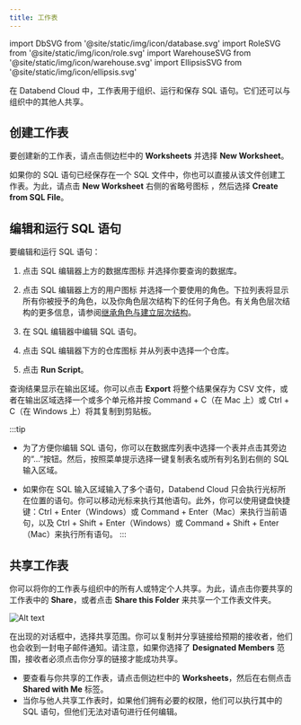 ```yaml
---
title: 工作表
---
```

import DbSVG from '@site/static/img/icon/database.svg'
import RoleSVG from '@site/static/img/icon/role.svg'
import WarehouseSVG from '@site/static/img/icon/warehouse.svg'
import EllipsisSVG from '@site/static/img/icon/ellipsis.svg'

在 Databend Cloud 中，工作表用于组织、运行和保存 SQL 语句。它们还可以与组织中的其他人共享。

## 创建工作表

要创建新的工作表，请点击侧边栏中的 **Worksheets** 并选择 **New Worksheet**。

如果你的 SQL 语句已经保存在一个 SQL 文件中，你也可以直接从该文件创建工作表。为此，请点击 **New Worksheet** 右侧的省略号图标 <EllipsisSVG/>，然后选择 **Create from SQL File**。

## 编辑和运行 SQL 语句

要编辑和运行 SQL 语句：

1. 点击 SQL 编辑器上方的数据库图标 <DbSVG/> 并选择你要查询的数据库。
2. 点击 SQL 编辑器上方的用户图标 <RoleSVG/> 并选择一个要使用的角色。下拉列表将显示所有你被授予的角色，以及你角色层次结构下的任何子角色。有关角色层次结构的更多信息，请参阅[继承角色与建立层次结构](/guides/security/access-control/roles#inheriting-roles--establishing-hierarchy)。

3. 在 SQL 编辑器中编辑 SQL 语句。
4. 点击 SQL 编辑器下方的仓库图标 <WarehouseSVG/> 并从列表中选择一个仓库。
4. 点击 **Run Script**。

查询结果显示在输出区域。你可以点击 **Export** 将整个结果保存为 CSV 文件，或者在输出区域选择一个或多个单元格并按 Command + C（在 Mac 上）或 Ctrl + C（在 Windows 上）将其复制到剪贴板。

:::tip
- 为了方便你编辑 SQL 语句，你可以在数据库列表中选择一个表并点击其旁边的“...”按钮。然后，按照菜单提示选择一键复制表名或所有列名到右侧的 SQL 输入区域。

- 如果你在 SQL 输入区域输入了多个语句，Databend Cloud 只会执行光标所在位置的语句。你可以移动光标来执行其他语句。此外，你可以使用键盘快捷键：Ctrl + Enter（Windows）或 Command + Enter（Mac）来执行当前语句，以及 Ctrl + Shift + Enter（Windows）或 Command + Shift + Enter（Mac）来执行所有语句。
:::

## 共享工作表

你可以将你的工作表与组织中的所有人或特定个人共享。为此，请点击你要共享的工作表中的 **Share**，或者点击 **Share this Folder** 来共享一个工作表文件夹。

![Alt text](@site/static/img/documents/worksheet/share.png)

在出现的对话框中，选择共享范围。你可以复制并分享链接给预期的接收者，他们也会收到一封电子邮件通知。请注意，如果你选择了 **Designated Members** 范围，接收者必须点击你分享的链接才能成功共享。

- 要查看与你共享的工作表，请点击侧边栏中的 **Worksheets**，然后在右侧点击 **Shared with Me** 标签。
- 当你与他人共享工作表时，如果他们拥有必要的权限，他们可以执行其中的 SQL 语句，但他们无法对语句进行任何编辑。